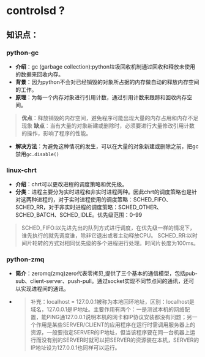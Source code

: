 # controlsd ?
## 知识点：
### python-gc
- **介绍**：gc (garbage collection):python垃圾回收机制通过回收和释放未使用的数据来回收内存。
- **背景**：因为python不会对已经销毁的对象所占据的内存做自动的释放内存空间的工作。
- **原理**：为每一个内存对象进行引用计数，通过引用计数来跟踪和回收内存空间。
>**优点**：释放销毁的内存空间，避免程序可能出现大量的内存占用和内存不足现象
>**缺点**：当有大量的对象新建或删除时，必须要进行大量修改引用计数的操作，影响了程序的性能。

- **解决方法**：为避免这种情况的发生，可以在大量的对象新建或删除之前，把gc禁用`gc.disable()`

### linux-chrt
- **介绍**：chrt可以更改进程的调度策略和优先级。
- **分类**：进程主要分为实时进程和非实时进程两种。因此chrt的调度策略也是针对这两种进程的，对于实时进程使用的调度策略：SCHED_FIFO、SCHED_RR，对于非实时进程的调度策略：SCHED_OTHER、SCHED_BATCH、SCHED_IDLE。优先级范围：0-99
> SCHED_FIFO:以先进先出的队列方式进行调度，在优先级一样的情况下，谁先执行的就先调度谁，除非它退出或者主动释放CPU。
> SCHED_RR:以时间片轮转的方式对相同优先级的多个进程进行处理。时间片长度为100ms。

### python-zmq
- **简介**：zeromq(zmq)zero代表零拷贝,提供了三个基本的通信模型，包括pub-sub、client-server、push-pull。通过socket实现不同节点间的通讯，还可以实现进程间的通讯。
- >补充：localhost = 127.0.0.1被称为本地回环地址，区别：localhost是域名，127.0.0.1是IP地址。主要作用有两个：一是测试本机的网络配置，能PING通127.0.0.1说明本机的网卡和IP协议安装都没有问题；另一个作用是某些SERVER/CLIENT的应用程序在运行时需调用服务器上的资源，一般要指定SERVER的IP地址，但当该程序要在同一台机器上运行而没有别的SERVER时就可以把SERVER的资源装在本机，SERVER的IP地址设为127.0.0.1也同样可以运行。